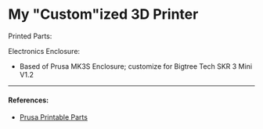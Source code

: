# My "Custom"ized 3D Printer
Printed Parts:



Electronics Enclosure:
* Based of Prusa MK3S Enclosure; customize for Bigtree Tech SKR 3 Mini V1.2






----
#### References:

* [Prusa Printable Parts](https://www.prusa3d.com/prusa-i3-printable-parts/
)